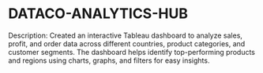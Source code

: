 # DATACO-ANALYTICS-HUB
Description: Created an interactive Tableau dashboard to analyze sales, profit, and order data across different countries, product categories, and customer segments. The dashboard helps identify top-performing products and regions using charts, graphs, and filters for easy insights.
